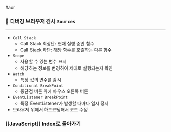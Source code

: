 #aor
### 📌 디버깅 브라우저 검사 `Sources`
----
- `Call Stack`
	- Call Stack 최상단: 현재 실행 중인 함수
	- Call Stack 하단: 해당 함수를 호출하는 다른 함수
- `Scope`
	- 사용할 수 있는 변수 표시
	- 해당하는 정보를 변경하여 제대로 실행되는지 확인
- `Watch`
	- 특정 값의 변수를 감시
- `Conditional BreakPoint`
	- 중단점 버튼 위에 마우스 오른쪽 버튼
- `EventListener BreakPoint`
	- 특정 EventListener가 발생할 때마다 일시 정지
- 브라우저 위에서 하드코딩해서 코드 수정

### [[JavaScript]] Index로 돌아가기